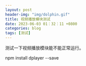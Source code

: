 ```yaml
---
layout: post
header-img: "img/dolphin.gif" 
title: 视频播放模块测试
date: 2023-06-03 01：32：11 +0800
categories: blog
tags: [测试]
---
```


测试一下视频播放模块能不能正常运行。

npm install dplayer --save

<div id="dplayer"></div>

<script src="modernizr.js"></script>

<script>
    const dp = new DPlayer({
        container: document.getElementById('dplayer'),
        video: {
            url: 'luhua.mp4',
        },
    });
</script>
